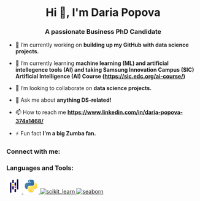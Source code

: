 <h1 align="center">Hi 👋, I'm Daria Popova</h1>
<h3 align="center">A passionate Business PhD Candidate</h3>

- 🔭 I’m currently working on **building up my GitHub with data science projects.**

- 🌱 I’m currently learning **machine learning (ML) and artificial intellegence tools (AI) and taking Samsung Innovation Campus (SIC) Artificial Intelligence (AI) Course (https://sic.edc.org/ai-course/)**

- 👯 I’m looking to collaborate on **data science projects.**

- 💬 Ask me about **anything DS-related!**

- 📫 How to reach me **https://www.linkedin.com/in/daria-popova-374a1468/**

- ⚡ Fun fact **I'm a big Zumba fan.**

<h3 align="left">Connect with me:</h3>
<p align="left">
</p>

<h3 align="left">Languages and Tools:</h3>
<p align="left"> <a href="https://pandas.pydata.org/" target="_blank" rel="noreferrer"> <img src="https://raw.githubusercontent.com/devicons/devicon/2ae2a900d2f041da66e950e4d48052658d850630/icons/pandas/pandas-original.svg" alt="pandas" width="40" height="40"/> </a> <a href="https://www.python.org" target="_blank" rel="noreferrer"> <img src="https://raw.githubusercontent.com/devicons/devicon/master/icons/python/python-original.svg" alt="python" width="40" height="40"/> </a> <a href="https://scikit-learn.org/" target="_blank" rel="noreferrer"> <img src="https://upload.wikimedia.org/wikipedia/commons/0/05/Scikit_learn_logo_small.svg" alt="scikit_learn" width="40" height="40"/> </a> <a href="https://seaborn.pydata.org/" target="_blank" rel="noreferrer"> <img src="https://seaborn.pydata.org/_images/logo-mark-lightbg.svg" alt="seaborn" width="40" height="40"/> </a> </p>
